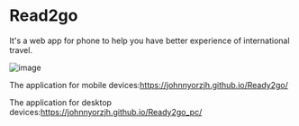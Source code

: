 # Read2go
It's a web app for phone to help you have better experience of international travel.

![image](https://user-images.githubusercontent.com/91844899/167959826-f9a1baf1-c8e5-47be-ba93-fd00affb8c17.png)

The application for mobile devices:https://johnnyorzjh.github.io/Ready2go/

The application for desktop devices:https://johnnyorzjh.github.io/Ready2go_pc/
